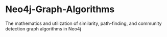 # Neo4j-Graph-Algorithms
The mathematics and utilization of similarity, path-finding, and community detection graph algorithms in Neo4j
